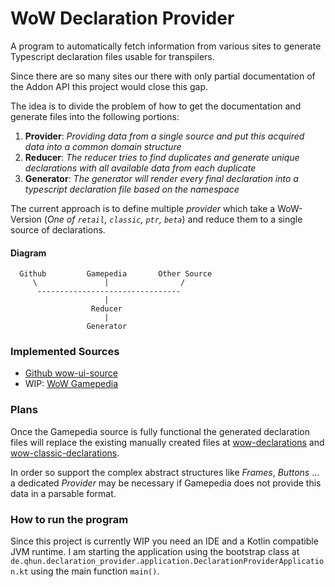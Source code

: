 # WoW Declaration Provider

A program to automatically fetch information from various sites
to generate Typescript declaration files usable for transpilers.

Since there are so many sites our there with only partial documentation
of the Addon API this project would close this gap.

The idea is to divide the problem of how to get the documentation
and generate files into the following portions:

1. **Provider**: *Providing data from a single source and put this
acquired data into a common domain structure*
2. **Reducer**: *The reducer tries to find duplicates and generate
unique declarations with all available data from each duplicate*
3. **Generator**: *The generator will render every final declaration
into a typescript declaration file based on the namespace*

The current approach is to define multiple *provider* which take a
WoW-Version (*One of `retail`, `classic`, `ptr`, `beta`*) and reduce them
to a single source of declarations.

#### Diagram
```
  Github         Gamepedia       Other Source
     \               |                /
      --------------------------------
                     |
                  Reducer
                     |
                 Generator
```

### Implemented Sources

- [Github wow-ui-source](https://github.com/Gethe/wow-ui-source/tree/live/AddOns/Blizzard_APIDocumentation)
- WIP: [WoW Gamepedia](https://wow.gamepedia.com/World_of_Warcraft_API)

### Plans

Once the Gamepedia source is fully functional the generated declaration
files will replace the existing manually created files at [wow-declarations](https://github.com/wartoshika/wow-declarations)
and [wow-classic-declarations](https://github.com/wartoshika/wow-classic-declarations).

In order so support the complex abstract structures like *Frames*, *Buttons* ...
a dedicated *Provider* may be necessary if Gamepedia does not provide this
data in a parsable format.

### How to run the program

Since this project is currently WIP you need an IDE and a
Kotlin compatible JVM runtime. I am starting the application
using the bootstrap class at `de.qhun.declaration_provider.application.DeclarationProviderApplication.kt`
using the main function `main()`.
